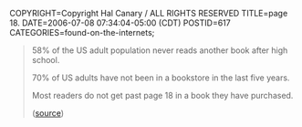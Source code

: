 COPYRIGHT=Copyright Hal Canary / ALL RIGHTS RESERVED
TITLE=page 18.
DATE=2006-07-08 07:34:04-05:00 (CDT)
POSTID=617
CATEGORIES=found-on-the-internets;

> 58% of the US adult population never reads another book after high school.
> 
> 70% of US adults have not been in a bookstore in the last five years.
> 
> Most readers do not get past page 18 in a book they have purchased.
> 
> ([source](http://parapublishing.com/sites/para/resources/statistics.cfm))
